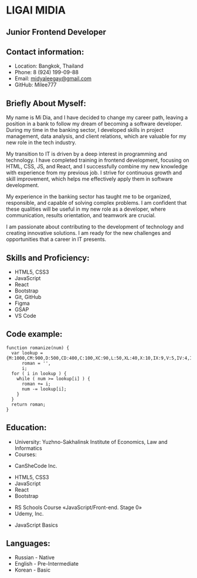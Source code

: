 # LIGAI MIDIA 
## Junior Frontend Developer
## Contact information:
* Location: Bangkok, Thailand
* Phone: 8 (924) 199-09-88
* Email: midyaleegay@gmail.com
* GitHub: Milee777
## Briefly About Myself:
My name is Mi Dia, and I have decided to change my career path, leaving a position in a bank to follow my dream of becoming a software developer. During my time in the banking sector, I developed skills in project management, data analysis, and client relations, which are valuable for my new role in the tech industry.

My transition to IT is driven by a deep interest in programming and technology. I have completed training in frontend development, focusing on HTML, CSS, JS, and React, and I successfully combine my new knowledge with experience from my previous job. I strive for continuous growth and skill improvement, which helps me effectively apply them in software development.

My experience in the banking sector has taught me to be organized, responsible, and capable of solving complex problems. I am confident that these qualities will be useful in my new role as a developer, where communication, results orientation, and teamwork are crucial.

I am passionate about contributing to the development of technology and creating innovative solutions. I am ready for the new challenges and opportunities that a career in IT presents.
## Skills and Proficiency:
* HTML5, CSS3
* JavaScript
* React
* Bootstrap
* Git, GitHub
* Figma
* GSAP
* VS Code
## Code example:
```
function romanize(num) {
  var lookup = {M:1000,CM:900,D:500,CD:400,C:100,XC:90,L:50,XL:40,X:10,IX:9,V:5,IV:4,I:1},
      roman = '',
      i;
  for ( i in lookup ) {
    while ( num >= lookup[i] ) {
      roman += i;
      num -= lookup[i];
    }
  }
  return roman;
}
```
## Education:
* University: Yuzhno-Sakhalinsk Institute of Economics, Law and Informatics
* Courses:
+ CanSheCode Inc.
- HTML5, CSS3
- JavaScript
- React
- Bootstrap
+ RS Schools Course «JavaScript/Front-end. Stage 0»
+ Udemy, Inc.
- JavaScript Basics
## Languages:
* Russian - Native
* English - Pre-Intermediate
* Korean - Basic 